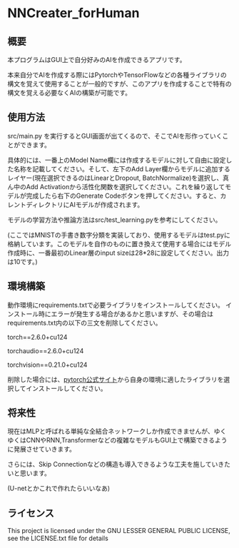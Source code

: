 # NNCreater_forHuman

## 概要
本プログラムはGUI上で自分好みのAIを作成できるアプリです。

本来自分でAIを作成する際にはPytorchやTensorFlowなどの各種ライブラリの構文を覚えて使用することが一般的ですが、このアプリを作成することで特有の構文を覚える必要なくAIの構築が可能です。

## 使用方法
src/main.py を実行するとGUI画面が出てくるので、そこでAIを形作っていくことができます。

具体的には、一番上のModel Name欄には作成するモデルに対して自由に設定した名称を記載してください。そして、左下のAdd Layer欄からモデルに追加するレイヤー(現在選択できるのはLinearとDropout, BatchNormalize)を選択し、真ん中のAdd Activationから活性化関数を選択してください。これを繰り返してモデルが完成したら右下のGenerate Codeボタンを押してください。すると、カレントディレクトリにAIモデルが作成されます。

モデルの学習方法や推論方法はsrc/test_learning.pyを参考にしてください。

(ここではMNISTの手書き数字分類を実装しており、使用するモデルはtest.pyに格納しています。このモデルを自作のものに置き換えて使用する場合にはモデル作成時に、一番最初のLinear層のinput sizeは28*28に設定してください。出力は10です。)

## 環境構築
動作環境にrequirements.txtで必要ライブラリをインストールしてください。
インストール時にエラーが発生する場合があるかと思いますが、その場合はrequirements.txt内の以下の三文を削除してください。

torch==2.6.0+cu124

torchaudio==2.6.0+cu124

torchvision==0.21.0+cu124

削除した場合には、[pytorch公式サイト](https://pytorch.org/get-started/locally/)から自身の環境に適したライブラリを選択してインストールしてください。

## 将来性
現在はMLPと呼ばれる単純な全結合ネットワークしか作成できませんが、ゆくゆくはCNNやRNN,Transformerなどの複雑なモデルもGUI上で構築できるように発展させていきます。

さらには、Skip Connectionなどの構造も導入できるような工夫を施していきたいと思います。

(U-netとかこれで作れたらいいなあ)

## ライセンス

This project is licensed under the GNU LESSER GENERAL PUBLIC LICENSE, see the LICENSE.txt file for details
